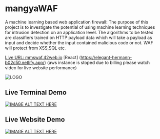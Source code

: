 # mangyaWAF
A machine learning based web application firewall: The purpose of this project is to investigate the potential of using machine learning techniques for intrusion detection on an application level. The algorithms to be tested are classifiers trained on HTTP payload data which will take a payload as input and decide whether the input contained malicious code or not. WAF will protect from XSS,SQL etc.


[Live URL: mmswaf.42web.io](http://mmswaf.42web.io/)  [React] (https://elegant-hermann-b02c50.netlify.app/) (aws instance is stoped due to billing please watch video for live website performance)

![LOGO](https://trello-attachments.s3.amazonaws.com/5ece025bcb3b518bfaadb7d8/5ece025bcb3b518bfaadb808/8469567a22c4df75184512f8aed585a2/mmflogo.PNG)

## Live Terminal Demo


[![IMAGE ALT TEXT HERE](https://img.youtube.com/vi/6K6BYlsK4TQ/0.jpg)](https://www.youtube.com/watch?v=6K6BYlsK4TQ)


## Live Website Demo


[![IMAGE ALT TEXT HERE](https://img.youtube.com/vi/ScP6AzHBWHM/0.jpg)](https://www.youtube.com/watch?v=ScP6AzHBWHM)

